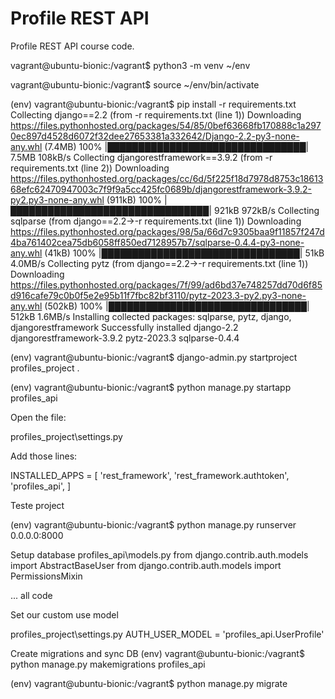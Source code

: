 # Profile REST API

Profile REST API course code.

vagrant@ubuntu-bionic:/vagrant$ python3 -m venv ~/env

vagrant@ubuntu-bionic:/vagrant$ source ~/env/bin/activate

(env) vagrant@ubuntu-bionic:/vagrant$ pip install -r requirements.txt 
Collecting django==2.2 (from -r requirements.txt (line 1))
  Downloading https://files.pythonhosted.org/packages/54/85/0bef63668fb170888c1a2970ec897d4528d6072f32dee27653381a332642/Django-2.2-py3-none-any.whl (7.4MB)
    100% |████████████████████████████████| 7.5MB 108kB/s
Collecting djangorestframework==3.9.2 (from -r requirements.txt (line 2))
  Downloading https://files.pythonhosted.org/packages/cc/6d/5f225f18d7978d8753c1861368efc62470947003c7f9f9a5cc425fc0689b/djangorestframework-3.9.2-py2.py3-none-any.whl (911kB)
    100% |████████████████████████████████| 921kB 972kB/s
Collecting sqlparse (from django==2.2->-r requirements.txt (line 1))
  Downloading https://files.pythonhosted.org/packages/98/5a/66d7c9305baa9f11857f247d4ba761402cea75db6058ff850ed7128957b7/sqlparse-0.4.4-py3-none-any.whl (41kB)
    100% |████████████████████████████████| 51kB 4.0MB/s
Collecting pytz (from django==2.2->-r requirements.txt (line 1))
  Downloading https://files.pythonhosted.org/packages/7f/99/ad6bd37e748257dd70d6f85d916cafe79c0b0f5e2e95b11f7fbc82bf3110/pytz-2023.3-py2.py3-none-any.whl (502kB)
    100% |████████████████████████████████| 512kB 1.6MB/s
Installing collected packages: sqlparse, pytz, django, djangorestframework
Successfully installed django-2.2 djangorestframework-3.9.2 pytz-2023.3 sqlparse-0.4.4

(env) vagrant@ubuntu-bionic:/vagrant$ django-admin.py startproject profiles_project .

(env) vagrant@ubuntu-bionic:/vagrant$ python manage.py startapp profiles_api

Open the file:

profiles_project\settings.py

Add those lines:

INSTALLED_APPS = [
    'rest_framework',
    'rest_framework.authtoken',
    'profiles_api',
]

Teste project

(env) vagrant@ubuntu-bionic:/vagrant$ python manage.py runserver 0.0.0.0:8000

Setup database
profiles_api\models.py
from django.contrib.auth.models import AbstractBaseUser
from django.contrib.auth.models import PermissionsMixin

... all code

Set our custom use model

profiles_project\settings.py
AUTH_USER_MODEL = 'profiles_api.UserProfile'

Create migrations and sync DB
(env) vagrant@ubuntu-bionic:/vagrant$ python manage.py makemigrations profiles_api

(env) vagrant@ubuntu-bionic:/vagrant$ python manage.py migrate



